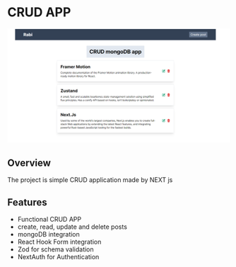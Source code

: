 # CRUD APP

![Alt text](CRUD.png)

## Overview

The project is simple CRUD application made by NEXT js

## Features

- Functional CRUD APP
- create, read, update and delete posts
- mongoDB integration
- React Hook Form integration
- Zod for schema validation
- NextAuth for Authentication
